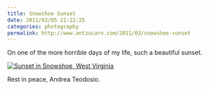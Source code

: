 ```yaml
---
title: Snowshoe Sunset
date: 2011/03/05 21:22:25
categories: photography
permalink: http://www.antzucaro.com/2011/03/snowshoe-sunset
---
```

On one of the more horrible days of my life, such a beautiful sunset. 

<a href="http://media.antzucaro.com/uploads/2011/03/snowshoe_l.jpg" title="Sunset in Snowshoe, West Virginia"><img src="http://media.antzucaro.com/uploads/2011/03/snowshoe_m.jpg" title="Sunset in Snowshoe, West Virginia" /></a>

Rest in peace, Andrea Teodosio.

